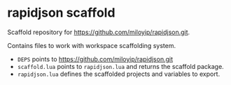 # rapidjson scaffold

Scaffold repository for https://github.com/miloyip/rapidjson.git.

Contains files to work with workspace scaffolding system.

- `DEPS` points to https://github.com/miloyip/rapidjson.git
- `scaffold.lua` points to `rapidjson.lua` and returns the scaffold package.
- `rapidjson.lua` defines the scaffolded projects and variables to export.
